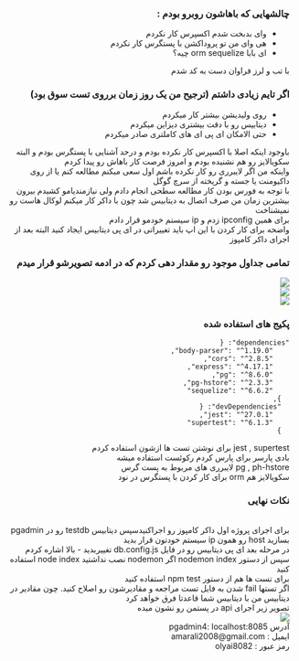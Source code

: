<div dir="rtl">
<h3>چالشهایی که باهاشون روبرو بودم :</h3>

<ul>
  <li> وای بدبخت شدم اکسپرس کار نکردم </li>
  <li>هی وای من تو پروداکشن با پستگرس کار نکردم</li>
  <li>ای بابا orm sequelize چیه؟ </li>
</ul>
با تب و لرز فراوان دست به کد شدم

<h3> اگر تایم زیادی داشتم (ترجیح من یک روز زمان برروی تست سوق بود)</h3>
<ul>
  <li>روی ولیدیشن بیشتر کار میکردم</li>
  <li>دیتابیس رو با دقت بیشتری دیزاین میکردم</li>
  <li>حتی الامکان ای پی ای های کاملتری صادر میکردم</li>
</ul>

باوجود اینکه اصلا با اکسپرس کار نکرده بودم و درحد آشنایی با پستگرس بودم و البته سکویالایز رو هم نشنیده بودم و امروز فرصت کار باهاش رو پیدا کردم
<br/>
واینکه من اگر لایبرری رو کار نکرده باشم اول سعی مبکنم مطالعه کنم یا از روی داکیومنت یا جسته و گریخته از سرچ گوگل
<br/>
با توجه به فورس بودن کار مطالعه سطحی انجام دادم ولی نیازمندیامو کشیدم بیرون
<br/>
بیشترین زمان من صرف اتصال به دیتابیس شد چون با داکر کار میکنم لوکال هاست رو نمیشناخت
<br/>
برای همین ipconfig زدم و ip سیستم خودمو قرار دادم
<br/>
واضحه برای کار کردن با این اپ باید تغییراتی در ای پی دیتابیس ایجاد کنید البته بعد از اجرای داکر کامپوز
<br/>

<h3>تمامی جداول موجود رو مقدار دهی کردم که در ادمه تصویرشو قرار میدم</h3>
<image src="https://user-images.githubusercontent.com/19631319/119871122-64316f80-bf37-11eb-8191-bb73b3816586.png"/>

</br>

<image src="https://user-images.githubusercontent.com/19631319/119871327-93e07780-bf37-11eb-92a4-d7b572743ac1.png"/>

</br>

<image src="https://user-images.githubusercontent.com/19631319/119871404-a8247480-bf37-11eb-81d2-38cb55b9ae2a.png"/>

</br>

<h3>پکیج های استفاده شده</h3>
  <code>"dependencies": {
    "body-parser": "^1.19.0",
    "cors": "^2.8.5",
    "express": "^4.17.1",
    "pg": "^8.6.0",
    "pg-hstore": "^2.3.3",
    "sequelize": "^6.6.2"
  },
  "devDependencies": {
    "jest": "^27.0.1",
    "supertest": "^6.1.3"
  }
  </code>
  <br/>
  jest , supertest برای نوشتن تست ها ازشون استفاده کردم
  <br/>
  بادی پارسر برای پارس کردم رکوئست استفاده میشه
  <br/>
  pg , ph-hstore لایبرری های مربوط به پست گرس
   <br/>
   سکویالایز هم orm برای کار کردن با پستگرس در نود
   <br/>

   <h3>نکات نهایی</h3>
   <br/>
   برای اجرای پروژه اول داکر کامپوز رو اجراکنیدسپس دیتابیس testdb رو در pgadmin بسازید host رو همون ip سیستم خودتون قرار بدید
   <br/>
   در مرحله بعد ای پی دیتابیس رو در فایل db.config.js تغییربدید - بالا اشاره کردم
   <br/>
   سپس از دستور nodemon index اگر nodemon نصب نداشتید node index استفاده کنید
   <br/>
   برای تست ها هم از دستور npm test استفاده کنید
   <br/>
   اگر تستها fail شدن به فایل تست مراجعه و مقادیرشون رو اصلاح کنید. چون مقادیر در دیتابیس من با دیتابیس شما قاعدتا فرق خواهد کرد
   <br/>
   تصویر زیر اجرای api در پستمن رو نشون میده
   <br/>
   <image src="https://user-images.githubusercontent.com/19631319/119873632-f9cdfe80-bf39-11eb-93de-a4db3b2599ea.png"/>
   <br/>
   آدرس pgadmin4: localhost:8085
   <br/>
   ایمیل : amarali2008@gmail.com
   <br/>
   رمز عبور : olyai8082
   <br/>
   <br/>
   <br/>
</div>